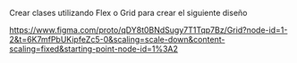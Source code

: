 Crear clases utilizando Flex o Grid para crear el siguiente diseño

https://www.figma.com/proto/qDY8t0BNdSugy7T1Tqp7Bz/Grid?node-id=1-2&t=6K7mfPbUKipfeZc5-0&scaling=scale-down&content-scaling=fixed&starting-point-node-id=1%3A2 